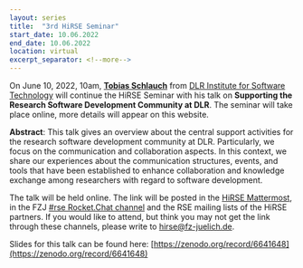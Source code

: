 ```yaml
---
layout: series
title:  "3rd HiRSE Seminar"
start_date: 10.06.2022
end_date: 10.06.2022
location: virtual
excerpt_separator: <!--more-->
---
```


On June 10, 2022, 10am, [**Tobias Schlauch**](https://www.dlr.de/sc/desktopdefault.aspx/tabid-1192/1635_read-25578/sortby-lastname/) from [DLR Institute for Software Technology](https://www.dlr.de/sc) will continue the HiRSE Seminar with his talk on **Supporting the Research Software Development Community at DLR**. The seminar will take place online, more details will appear on this website.
<!--more-->

**Abstract**: This talk gives an overview about the central support activities for the research software development community at DLR. Particularly, we focus on the communication and collaboration aspects. In this context, we share our experiences about the communication structures, events, and tools that have been established to enhance collaboration and knowledge exchange among researchers with regard to software development.

The talk will be held online. The link will be posted in the [HiRSE Mattermost](https://mattermost.hzdr.de/hirse), in the FZJ [#rse Rocket.Chat channel](https://chat.fz-juelich.de/channel/rse) and the RSE mailing lists of the HiRSE partners. If you would like to attend, but think you may not get the link through these channels, please write to [hirse@fz-juelich.de](mailto:hirse@fz-juelich.de).

Slides for this talk can be found here: [https://zenodo.org/record/6641648](https://zenodo.org/record/6641648)
